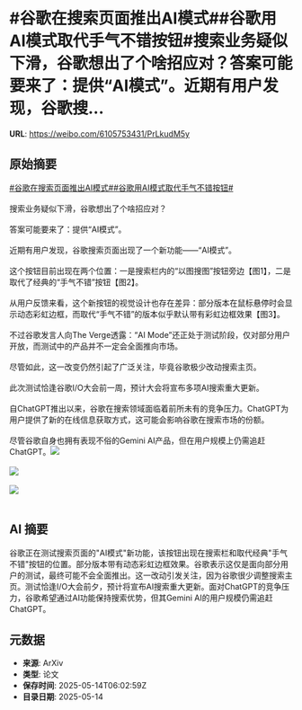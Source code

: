 # #谷歌在搜索页面推出AI模式##谷歌用AI模式取代手气不错按钮#搜索业务疑似下滑，谷歌想出了个啥招应对？答案可能要来了：提供“AI模式”。近期有用户发现，谷歌搜...

**URL**: https://weibo.com/6105753431/PrLkudM5y

## 原始摘要

<a href="https://m.weibo.cn/search?containerid=231522type%3D1%26t%3D10%26q%3D%23%E8%B0%B7%E6%AD%8C%E5%9C%A8%E6%90%9C%E7%B4%A2%E9%A1%B5%E9%9D%A2%E6%8E%A8%E5%87%BAAI%E6%A8%A1%E5%BC%8F%23&amp;extparam=%23%E8%B0%B7%E6%AD%8C%E5%9C%A8%E6%90%9C%E7%B4%A2%E9%A1%B5%E9%9D%A2%E6%8E%A8%E5%87%BAAI%E6%A8%A1%E5%BC%8F%23" data-hide=""><span class="surl-text">#谷歌在搜索页面推出AI模式#</span></a><a href="https://m.weibo.cn/search?containerid=231522type%3D1%26t%3D10%26q%3D%23%E8%B0%B7%E6%AD%8C%E7%94%A8AI%E6%A8%A1%E5%BC%8F%E5%8F%96%E4%BB%A3%E6%89%8B%E6%B0%94%E4%B8%8D%E9%94%99%E6%8C%89%E9%92%AE%23&amp;extparam=%23%E8%B0%B7%E6%AD%8C%E7%94%A8AI%E6%A8%A1%E5%BC%8F%E5%8F%96%E4%BB%A3%E6%89%8B%E6%B0%94%E4%B8%8D%E9%94%99%E6%8C%89%E9%92%AE%23" data-hide=""><span class="surl-text">#谷歌用AI模式取代手气不错按钮#</span></a><br><br>搜索业务疑似下滑，谷歌想出了个啥招应对？<br><br>答案可能要来了：提供“AI模式”。<br><br>近期有用户发现，谷歌搜索页面出现了一个新功能——“AI模式”。<br><br>这个按钮目前出现在两个位置：一是搜索栏内的“以图搜图”按钮旁边【图1】，二是取代了经典的“手气不错”按钮【图2】。<br><br>从用户反馈来看，这个新按钮的视觉设计也存在差异：部分版本在鼠标悬停时会显示动态彩虹边框，而取代“手气不错”的版本似乎默认带有彩虹边框效果【图3】。<br><br>不过谷歌发言人向The Verge透露：“AI Mode”还正处于测试阶段，仅对部分用户开放，而测试中的产品并不一定会全面推向市场。<br><br>尽管如此，这一改变仍然引起了广泛关注，毕竟谷歌极少改动搜索主页。<br><br>此次测试恰逢谷歌I/O大会前一周，预计大会将宣布多项AI搜索重大更新。<br><br>自ChatGPT推出以来，谷歌在搜索领域面临着前所未有的竞争压力。ChatGPT为用户提供了新的在线信息获取方式，这可能会影响谷歌在搜索市场的份额。<br><br>尽管谷歌自身也拥有表现不俗的Gemini AI产品，但在用户规模上仍需追赶ChatGPT。<img style="" src="https://tvax1.sinaimg.cn/large/006Fd7o3gy1i1evaun0r2j30p80ckgn5.jpg" referrerpolicy="no-referrer"><br><br><img style="" src="https://tvax3.sinaimg.cn/large/006Fd7o3gy1i1evax8wrtj32bc1tzk6m.jpg" referrerpolicy="no-referrer"><br><br><img style="" src="https://tvax2.sinaimg.cn/large/006Fd7o3gy1i1evayj7cmj31400qo77i.jpg" referrerpolicy="no-referrer"><br><br>

## AI 摘要

谷歌正在测试搜索页面的"AI模式"新功能，该按钮出现在搜索栏和取代经典"手气不错"按钮的位置。部分版本带有动态彩虹边框效果。谷歌表示这仅是面向部分用户的测试，最终可能不会全面推出。这一改动引发关注，因为谷歌很少调整搜索主页。测试恰逢I/O大会前夕，预计将宣布AI搜索重大更新。面对ChatGPT的竞争压力，谷歌希望通过AI功能保持搜索优势，但其Gemini AI的用户规模仍需追赶ChatGPT。

## 元数据

- **来源**: ArXiv
- **类型**: 论文
- **保存时间**: 2025-05-14T06:02:59Z
- **目录日期**: 2025-05-14
